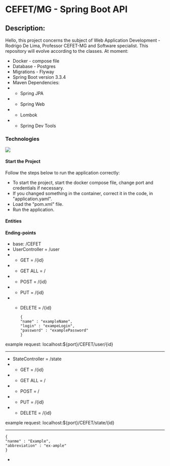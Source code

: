# CEFET/MG - Spring Boot API
## Description:
Hello, this project concerns the subject of Web Application Development - Rodrigo De Lima, Professor CEFET-MG and Software specialist.
This repository will evolve according to the classes.
At moment:
- Docker - compose file
- Database - Postgres 
- Migrations - Flyway
- Spring Boot version 3.3.4
- Maven Dependencies:
- - Spring JPA
- - Spring Web
- - Lombok
- - Spring Dev Tools

### Technologies
![](https://skillicons.dev/icons?i=aws,vue,java,spring,docker,postgres,&perline=6)

#### Start the Project
Follow the steps below to run the application correctly: 
- To start the project, start the docker compose file, change port and credentials if necessary.
- If you changed something in the container, correct it in the code, in "application.yaml".
- Load the "pom.xml" file.
- Run the application.

#### Entities 

#### Ending-points
- base: /CEFET
- UserController = /user
- - GET = /{id}
- - GET ALL = /
- - POST = /{id}
- - PUT = /{id}
- - DELETE = /{id}

        {
        "name" : "exampleName",
        "login" : "exampeLogin",
        "password" : "examplePassword"
        }
example request: localhost:${port}/CEFET/user/{id}

---------------------
- StateController = /state
- - GET = /{id}
- - GET ALL = /
- - POST = /
- - PUT = /{id}
- - DELETE = /{id}

example request: localhost:${port}/CEFET/state/{id}

----
    {
    "nanme" : "Example",
    "abbreviation" : "ex-ample"
    }
    

-